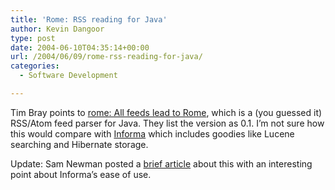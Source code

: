 ```yaml
---
title: 'Rome: RSS reading for Java'
author: Kevin Dangoor
type: post
date: 2004-06-10T04:35:14+00:00
url: /2004/06/09/rome-rss-reading-for-java/
categories:
  - Software Development

---
```

Tim Bray points to [rome: All feeds lead to Rome][1], which is a (you guessed it) RSS/Atom feed parser for Java. They list the version as 0.1. I&#8217;m not sure how this would compare with [Informa][2] which includes goodies like Lucene searching and Hibernate storage.

Update: Sam Newman posted a [brief article][3] about this with an interesting point about Informa&#8217;s ease of use.

 [1]: https://rome.dev.java.net/ "rome: All feeds lead to Rome"
 [2]: http://informa.sourceforge.net/
 [3]: http://www.magpiebrain.com/archives/2004/06/09/rome
